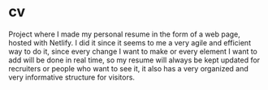 # cv
Project where I made my personal resume in the form of a web page, hosted with Netlify. I did it since it seems to me a very agile and efficient way to do it, since every change I want to make or every element I want to add will be done in real time, so my resume will always be kept updated for recruiters or people who want to see it, it also has a very organized and very informative structure for visitors.

